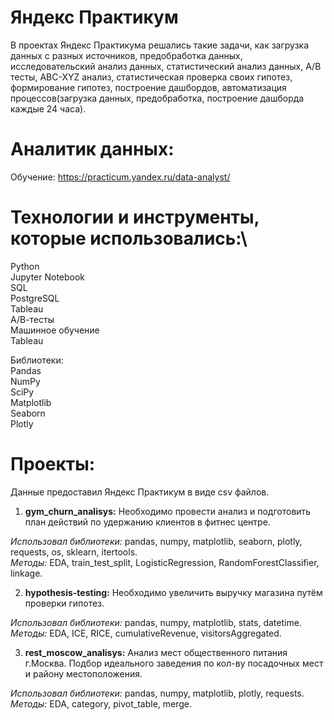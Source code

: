 # Яндекс Практикум
В проектах Яндекс Практикума решались такие задачи, как загрузка данных с разных источников, предобработка данных, исследовательский анализ данных, статистический анализ данных, А/В тесты,
ABC-XYZ анализ, статистическая проверка своих гипотез, формирование гипотез, построение дашбордов, автоматизация процессов(загрузка данных, предобработка, построение дашборда каждые 24 часа).


# Аналитик данных:
Обучение: https://practicum.yandex.ru/data-analyst/

# Технологии и инструменты, которые использовались:\
Python\
Jupyter Notebook\
SQL\
PostgreSQL\
Tableau\
А/В-тесты\
Машинное обучение\
Tableau


Библиотеки:\
Pandas\
NumPy\
SciPy\
Matplotlib\
Seaborn\
Plotly

# Проекты:
Данные предоставил Яндекс Практикум в виде csv файлов. 
1) **gym_churn_analisys:** 
Необходимо провести анализ и подготовить план действий по удержанию клиентов в фитнес центре.

*Использовал библиотеки:* pandas, numpy, matplotlib, seaborn, plotly, requests, os, sklearn, itertools.\
*Методы:* EDA, train_test_split, LogisticRegression, RandomForestClassifier, linkage.

2) **hypothesis-testing:** 
Необходимо увеличить выручку магазина путём проверки гипотез.

*Использовал библиотеки:* pandas, numpy, matplotlib, stats, datetime.
*Методы:* EDA, ICE, RICE, cumulativeRevenue, visitorsAggregated.


3) **rest_moscow_analisys:** 
Анализ мест общественного питания г.Москва. Подбор идеального заведения по кол-ву посадочных мест и району местоположения.

*Использовал библиотеки:* pandas, numpy, matplotlib, plotly, requests.
*Методы:* EDA, category, pivot_table, merge.

